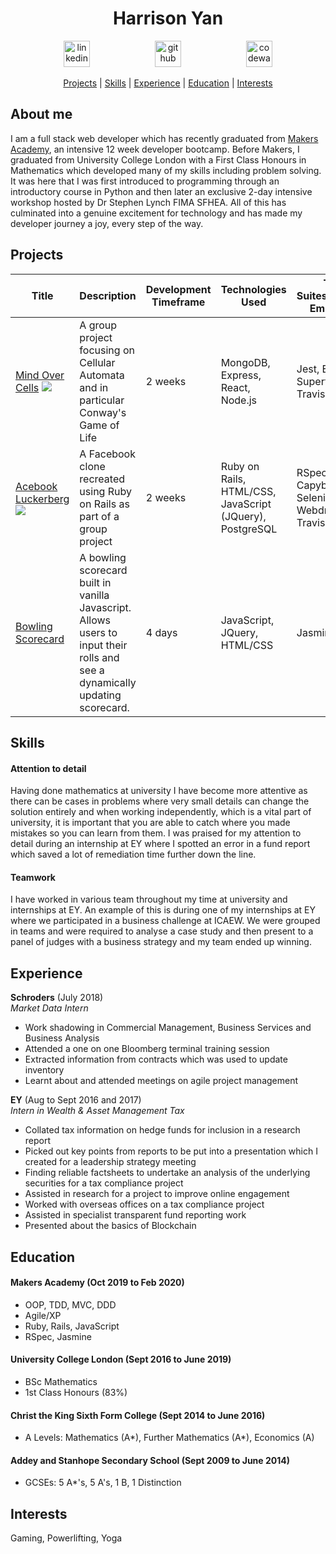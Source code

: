 <h1 align="center">Harrison Yan</h1>
<p align="center">

<a href="https://www.linkedin.com/in/harrisonyan/">
<img src="https://www.iconfinder.com/data/icons/free-social-icons/67/linkedin_circle_color-512.png" alt="linkedin" hspace="50" height="42" width="42"></a>

<a href="https://github.com/Hyan18/MakersPortfolio">
<img src="https://cdn0.iconfinder.com/data/icons/octicons/1024/mark-github-512.png" alt="github" hspace="50" height="42" width="42"></a>

<a href="https://www.codewars.com/users/Hyan18">
<img src="https://camo.githubusercontent.com/c6341567c3ede1b4ee0935509a378c482153026f/687474703a2f2f7777772e736f66746c61622e6e7475612e67722f7e6e69636b69652f696d616765732f6c6f676f2f636f6465776172732e706e67" alt="codewars" hspace="50" height="42" width="42"></a></p>

<div align="center">
  
[Projects](#projects) |
[Skills](#skills) |
[Experience](#experience) |
[Education](#education) |
[Interests](#interests)

</div>

## About me

I am a full stack web developer which has recently graduated from [Makers Academy](https://makers.tech/), an intensive 12 week developer bootcamp. Before Makers, I graduated from University College London with a First Class Honours in Mathematics which developed many of my skills including problem solving. It was here that I was first introduced to programming through an introductory course in Python and then later an exclusive 2-day intensive workshop hosted by Dr Stephen Lynch FIMA SFHEA. All of this has culminated into a genuine excitement for technology and has made my developer journey a joy, every step of the way.

## Projects

| Title | Description | Development Timeframe | Technologies Used | Test Suites/CIs/CDs Employed |
|--|--|--|--|--|
| [Mind Over Cells](https://github.com/Hyan18/the-css) [![](https://cloud.githubusercontent.com/assets/12953472/18688266/701982fc-7f7b-11e6-8971-5f1e03f554b7.png)](https://the-css.herokuapp.com/) | A group project focusing on Cellular Automata and in particular Conway's Game of Life | 2 weeks | MongoDB, Express, React, Node.js | Jest, Enzyme, Supertest, Travis CI |
| [Acebook Luckerberg](https://github.com/Hyan18/acebook-luckerberg) [![](https://cloud.githubusercontent.com/assets/12953472/18688266/701982fc-7f7b-11e6-8971-5f1e03f554b7.png)](https://acebook-luckerberg.herokuapp.com/)| A Facebook clone recreated using Ruby on Rails as part of a group project | 2 weeks | Ruby on Rails, HTML/CSS, JavaScript (JQuery), PostgreSQL | RSpec, Capybara, Selenium-Webdriver, Travis CI |
| [Bowling Scorecard](https://github.com/Hyan18/bowling-challenge) | A bowling scorecard built in vanilla Javascript. Allows users to input their rolls and see a dynamically updating scorecard. | 4 days | JavaScript, JQuery, HTML/CSS | Jasmine |

## Skills

#### Attention to detail
Having done mathematics at university I have become more attentive as there can be cases in problems where very small details can change the solution entirely and when working independently, which is a vital part of university, it is important that you are able to catch where you made mistakes so you can learn from them. I was praised for my attention to detail during an internship at EY where I spotted an error in a fund report which saved a lot of remediation time further down the line.

#### Teamwork
I have worked in various team throughout my time at university and internships at EY. An example of this is during one of my internships at EY where we participated in a business challenge at ICAEW. We were grouped in teams and were required to analyse a case study and then present to a panel of judges with a business strategy and my team ended up winning.

## Experience

**Schroders** (July 2018)    
*Market Data Intern*  
- Work shadowing in Commercial Management, Business Services and Business Analysis
- Attended a one on one Bloomberg terminal training session
- Extracted information from contracts which was used to update inventory
- Learnt about and attended meetings on agile project management

**EY** (Aug to Sept 2016 and 2017)   
*Intern in Wealth & Asset Management Tax*  
- Collated tax information on hedge funds for inclusion in a research report
- Picked out key points from reports to be put into a presentation which I created for a leadership strategy meeting
- Finding reliable factsheets to undertake an analysis of the underlying securities for a tax compliance project
- Assisted in research for a project to improve online engagement
- Worked with overseas offices on a tax compliance project
- Assisted in specialist transparent fund reporting work
- Presented about the basics of Blockchain

## Education

#### Makers Academy (Oct 2019 to Feb 2020)

- OOP, TDD, MVC, DDD
- Agile/XP
- Ruby, Rails, JavaScript
- RSpec, Jasmine

#### University College London (Sept 2016 to June 2019)

- BSc Mathematics
- 1st Class Honours (83%)

#### Christ the King Sixth Form College (Sept 2014 to June 2016)

- A Levels: Mathematics (A*), Further Mathematics (A*), Economics (A)

#### Addey and Stanhope Secondary School (Sept 2009 to June 2014)

- GCSEs: 5 A*'s, 5 A's, 1 B, 1 Distinction

## Interests

Gaming, Powerlifting, Yoga
